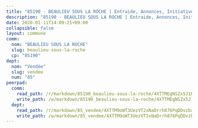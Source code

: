 ```yaml
---
title: "85190 - BEAULIEU SOUS LA ROCHE | Entraide, Annonces, Initiatives"
description: "85190 - BEAULIEU SOUS LA ROCHE | Entraide, Annonces, Initiatives"
date: 2020-01-11T14:09:21+09:00
collapsible: false
layout: commune
comm:
  nom: "BEAULIEU SOUS LA ROCHE"
  slug: beaulieu-sous-la-roche
  cp: "85190"
dept:
  nom: "Vendée"
  slug: vendee
  num: "85"
peerpad:
  comm:
    read_path: /r/markdown/85190_beaulieu-sous-la-roche/4XTTMEgNSZx5J1PDFiHGeBsUWHd47dcqdQeHyGFuAd5v98naB
    write_path: /w/markdown/85190_beaulieu-sous-la-roche/4XTTMEgNSZx5J1PDFiHGeBsUWHd47dcqdQeHyGFuAd5v98naB-K3TgTi4LwEcG6Nds2hbhAEn2Bvf59g1LfXPRWkYqABPETN6USuAaxet8Qt8gvnRrL1SUNSaCEi4joxF18ncFemVyPDK2pkJW6K2hCsbig2GSQEtYX27Ji3rVcaJ7MuezJEfLRN1m
  dept:
    read_path: /r/markdown/85_vendee/4XTTM9oWT3UezVT2xNaDrrh876PqDDvzbaovSPP6P6ha63Ezk
    write_path: /w/markdown/85_vendee/4XTTM9oWT3UezVT2xNaDrrh876PqDDvzbaovSPP6P6ha63Ezk-K3TgTz4T2Ao5CxcmNgKRpi6DXEbSZWgvvZNdT7V4KiJycR1vvtGLxg5iYYYKajishdNzKNazAywn7vjwqtQs859ALiENaqFJQsULDwd4rYqVPy8n3JbNCeuPxinCnetCgcSuCcyv
---
```


